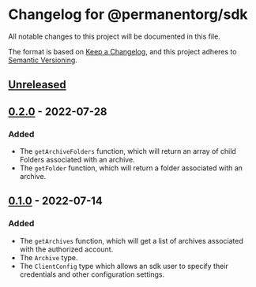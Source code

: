 # Changelog for @permanentorg/sdk

All notable changes to this project will be documented in this file.

The format is based on [Keep a Changelog](https://keepachangelog.com/en/1.0.0/),
and this project adheres to [Semantic Versioning](https://semver.org/spec/v2.0.0.html).

## [Unreleased]

## [0.2.0] - 2022-07-28
### Added
- The `getArchiveFolders` function, which will return an array of child Folders associated with an archive.
- The `getFolder` function, which will return a folder associated with an archive.

## [0.1.0] - 2022-07-14
### Added
- The `getArchives` function, which will get a list of archives associated with the authorized account.
- The `Archive` type.
- The `ClientConfig` type which allows an sdk user to specify their credentials and other configuration settings.

[Unreleased]: https://github.com/permanentorg/permanent-sdk/base/compare/v0.2.0...HEAD
[0.2.0]: https://github.com/permanentorg/permanent-sdk/base/releases/tag/v0.2.0
[0.1.0]: https://github.com/permanentorg/permanent-sdk/base/releases/tag/v0.1.0
